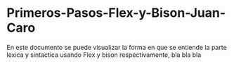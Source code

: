 # Primeros-Pasos-Flex-y-Bison-Juan-Caro

En este documento se puede visualizar la forma en que se entiende la parte lexica y sintactica usando Flex y bison respectivamente, bla bla bla
